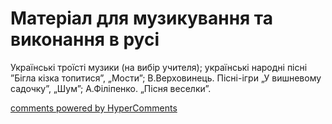 <div id="hypercomments_widget" class="js-hypercomments-widget invisible"></div>

# Матеріал для музикування  та виконання в русі

Українські троїсті музики (на вибір учителя);  українські народні пісні ”Бігла кізка топитися”, „Мости”;  В.Верховинець. Пісні-ігри „У вишневому садочку”, „Шум”; А.Філіпенко. „Пісня веселки”.

<div class="js-hypercomments-container">
    <a href="http://hypercomments.com" class="hc-link" title="comments widget">comments powered by HyperComments</a>
</div>